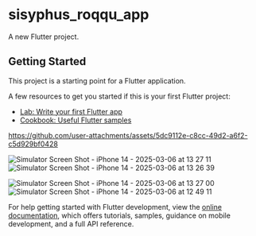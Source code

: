# sisyphus_roqqu_app

A new Flutter project.

## Getting Started

This project is a starting point for a Flutter application.

A few resources to get you started if this is your first Flutter project:

- [Lab: Write your first Flutter app](https://docs.flutter.dev/get-started/codelab)
- [Cookbook: Useful Flutter samples](https://docs.flutter.dev/cookbook)


https://github.com/user-attachments/assets/5dc9112e-c8cc-49d2-a6f2-c5d929bf0428

![Simulator Screen Shot - iPhone 14 - 2025-03-06 at 13 27 11](https://github.com/user-attachments/assets/2cab764c-94c3-4444-8593-2e6a97655570)
![Simulator Screen Shot - iPhone 14 - 2025-03-06 at 13 26 39](https://github.com/user-attachments/assets/e8cdbf15-c079-4dc2-b422-79816417b4fd)

![Simulator Screen Shot - iPhone 14 - 2025-03-06 at 13 27 00](https://github.com/user-attachments/assets/61fe457f-d7c0-496f-adf1-a92276ad9642)
![Simulator Screen Shot - iPhone 14 - 2025-03-06 at 12 49 11](https://github.com/user-attachments/assets/2935d5ec-f457-4636-87ad-00583673f885)

For help getting started with Flutter development, view the
[online documentation](https://docs.flutter.dev/), which offers tutorials,
samples, guidance on mobile development, and a full API reference.
